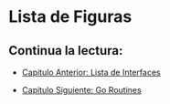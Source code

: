 # Lista de Figuras

## Continua la lectura:

- [Capitulo Anterior: Lista de Interfaces](./../41_Lista-Interfaces)                                                                 

- [Capitulo Siguiente: Go Routines](./../43_GoRoutines)
